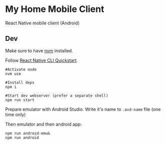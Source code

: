 # My Home Mobile Client

React Native mobile client (Android)

## Dev

Make sure to have [nvm](https://github.com/nvm-sh/nvm) installed.

Follow [React Native CLI Quickstart](https://reactnative.dev/docs/getting-started).

```
#Activate node
nvm use

#Install deps
npm i

#Start dev webserver (prefer a separate shell)
npm run start
```

Prepare emulator with Android Studio. Write it's name to `.avd-name` file (one time only)

Then emulator and then android app:
```
npm run android-emu&
npm run android
```